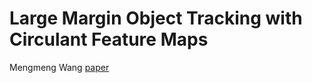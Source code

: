Large Margin Object Tracking with Circulant Feature Maps
====================================================
Mengmeng Wang
[paper](https://arxiv.org/pdf/1703.05020.pdf)

